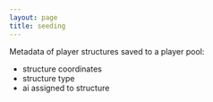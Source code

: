 ```yaml
---
layout: page
title: seeding
---
```

Metadata of player structures saved to a player pool:

* structure coordinates
* structure type
* ai assigned to structure

